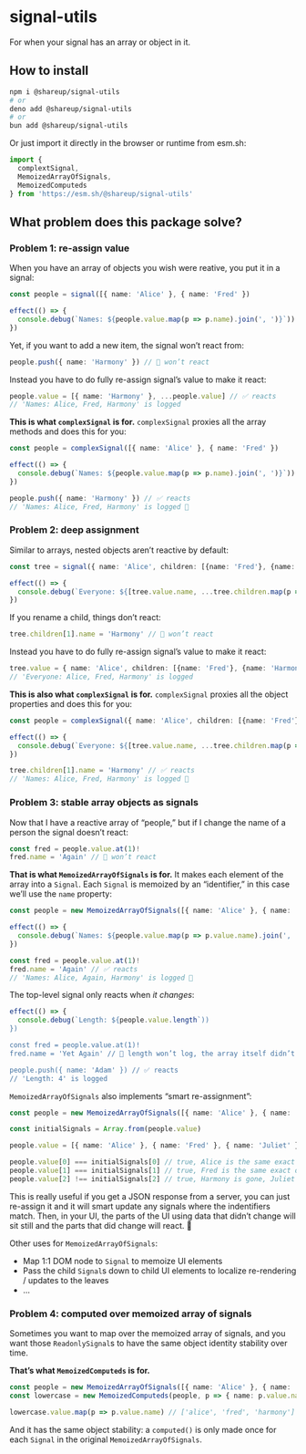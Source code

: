 # signal-utils

For when your signal has an array or object in it.

## How to install

```sh
npm i @shareup/signal-utils
# or
deno add @shareup/signal-utils
# or
bun add @shareup/signal-utils
```

Or just import it directly in the browser or runtime from esm.sh:

```js
import {
  complextSignal,
  MemoizedArrayOfSignals,
  MemoizedComputeds
} from 'https://esm.sh/@shareup/signal-utils'
```

## What problem does this package solve?

### Problem 1: re-assign value

When you have an array of objects you wish were reative, you put it in a signal:

```ts
const people = signal([{ name: 'Alice' }, { name: 'Fred' })

effect(() => {
  console.debug(`Names: ${people.value.map(p => p.name).join(', ')}`))
})
```

Yet, if you want to add a new item, the signal won’t react from:

```ts
people.push({ name: 'Harmony' }) // 🚨 won’t react
```

Instead you have to do fully re-assign signal’s value to make it react:

```ts
people.value = [{ name: 'Harmony' }, ...people.value] // ✅ reacts
// 'Names: Alice, Fred, Harmony' is logged
```

**This is what `complexSignal` is for.** `complexSignal` proxies all the array methods and does this for you:

```ts
const people = complexSignal([{ name: 'Alice' }, { name: 'Fred' })

effect(() => {
  console.debug(`Names: ${people.value.map(p => p.name).join(', ')}`))
})

people.push({ name: 'Harmony' }) // ✅ reacts
// 'Names: Alice, Fred, Harmony' is logged 💪
```

### Problem 2: deep assignment

Similar to arrays, nested objects aren’t reactive by default:

```ts
const tree = signal({ name: 'Alice', children: [{name: 'Fred'}, {name: 'August'}] })

effect(() => {
  console.debug(`Everyone: ${[tree.value.name, ...tree.children.map(p => p.name)].join(', ')}`))
})
```

If you rename a child, things don’t react:

```ts
tree.children[1].name = 'Harmony' // 🚨 won’t react
```

Instead you have to do fully re-assign signal’s value to make it react:

```ts
tree.value = { name: 'Alice', children: [{name: 'Fred'}, {name: 'Harmony'}] } // ✅ reacts
// 'Everyone: Alice, Fred, Harmony' is logged
```

**This is also what `complexSignal` is for.** `complexSignal` proxies all the object properties and does this for you:

```ts
const people = complexSignal({ name: 'Alice', children: [{name: 'Fred'}, {name: 'August'}] })

effect(() => {
  console.debug(`Everyone: ${[tree.value.name, ...tree.children.map(p => p.name)].join(', ')}`))
})

tree.children[1].name = 'Harmony' // ✅ reacts
// 'Names: Alice, Fred, Harmony' is logged 💪
```

### Problem 3: stable array objects as signals

Now that I have a reactive array of “people,” but if I change the name of a person the signal doesn’t react:

```ts
const fred = people.value.at(1)!
fred.name = 'Again' // 🚨 won’t react
```

**That is what `MemoizedArrayOfSignals` is for.** It makes each element of the array into a `Signal`. Each `Signal` is memoized by an “identifier,” in this case we’ll use the `name` property:

```ts
const people = new MemoizedArrayOfSignals([{ name: 'Alice' }, { name: 'Fred' }, { name: 'Harmony' }], p => p.name)

effect(() => {
  console.debug(`Names: ${people.value.map(p => p.value.name).join(', ')}`))
})

const fred = people.value.at(1)!
fred.name = 'Again' // ✅ reacts
// 'Names: Alice, Again, Harmony' is logged 💪
```

The top-level signal only reacts when *it changes*:

```ts
effect(() => {
  console.debug(`Length: ${people.value.length`))
})

const fred = people.value.at(1)!
fred.name = 'Yet Again' // 🚨 length won’t log, the array itself didn’t change, only Fred

people.push({ name: 'Adam' }) // ✅ reacts
// 'Length: 4' is logged

```

`MemoizedArrayOfSignals` also implements “smart re-assignment”:

```ts
const people = new MemoizedArrayOfSignals([{ name: 'Alice' }, { name: 'Fred' }, { name: 'Harmony' }], p => p.name)

const initialSignals = Array.from(people.value)

people.value = [{ name: 'Alice' }, { name: 'Fred' }, { name: 'Juliet' }]

people.value[0] === initialSignals[0] // true, Alice is the same exact object!
people.value[1] === initialSignals[1] // true, Fred is the same exact object!
people.value[2] !== initialSignals[2] // true, Harmony is gone, Juliet is a new object
```

This is really useful if you get a JSON response from a server, you can just re-assign it and it will smart update any signals where the indentifiers match. Then, in your UI, the parts of the UI using data that didn’t change will sit still and the parts that did change will react. 💪

Other uses for `MemoizedArrayOfSignals`:

* Map 1:1 DOM node to `Signal` to memoize UI elements
* Pass the child `Signal`s down to child UI elements to localize re-rendering / updates to the leaves
* ...

### Problem 4: computed over memoized array of signals

Sometimes you want to map over the memoized array of signals, and you want those `ReadonlySignal`s to have the same object identity stability over time.

**That’s what `MemoizedComputeds` is for.**

```ts
const people = new MemoizedArrayOfSignals([{ name: 'Alice' }, { name: 'Fred' }, { name: 'Harmony' }], p => p.name)
const lowercase = new MemoizedComputeds(people, p => { name: p.value.name.toLowercase() }, people.idFn)

lowercase.value.map(p => p.value.name) // ['alice', 'fred', 'harmony']
```

And it has the same object stability: a `computed()` is only made once for each `Signal` in the original `MemoizedArrayOfSignals`.

